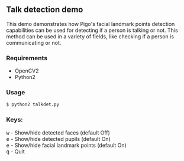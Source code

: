 ## Talk detection demo

This demo demonstrates how Pigo's facial landmark points detection capabilities can be used for detecting if a person is talking or not. This method can be used in a variety of fields, like checking if a person is communicating or not.

### Requirements
* OpenCV2
* Python2

### Usage
```bash
$ python2 talkdet.py
```

### Keys:
<kbd>w</kbd> - Show/hide detected faces (default Off)<br/>
<kbd>e</kbd> - Show/hide detected pupils (default On)<br/>
<kbd>e</kbd> - Show/hide facial landmark points (default On)<br/>
<kbd>q</kbd> - Quit
